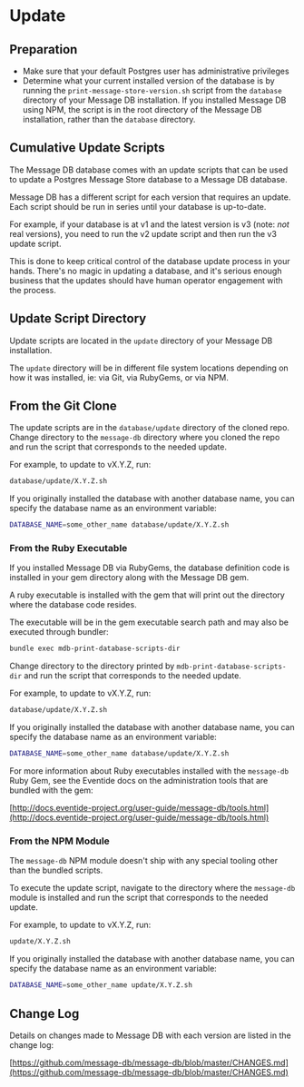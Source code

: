 # Update

## Preparation

- Make sure that your default Postgres user has administrative privileges
- Determine what your current installed version of the database is by running the `print-message-store-version.sh` script from the `database` directory of your Message DB installation. If you installed Message DB using NPM, the script is in the root directory of the Message DB installation, rather than the `database` directory.

## Cumulative Update Scripts

The Message DB database comes with an update scripts that can be used to update a Postgres Message Store database to a Message DB database.

Message DB has a different script for each version that requires an update. Each script should be run in series until your database is up-to-date.

For example, if your database is at v1 and the latest version is v3 (note: _not_ real versions), you need to run the v2 update script and then run the v3 update script.

This is done to keep critical control of the database update process in your hands. There's no magic in updating a database, and it's serious enough business that the updates should have human operator engagement with the process.

## Update Script Directory

Update scripts are located in the `update` directory of your Message DB installation.

The `update` directory will be in different file system locations depending on how it was installed, ie: via Git, via RubyGems, or via NPM.

## From the Git Clone

The update scripts are in the `database/update` directory of the cloned repo. Change directory to the `message-db` directory where you cloned the repo and run the script that corresponds to the needed update.

For example, to update to vX.Y.Z, run:

``` bash
database/update/X.Y.Z.sh
```

If you originally installed the database with another database name, you can specify the database name as an environment variable:

``` bash
DATABASE_NAME=some_other_name database/update/X.Y.Z.sh
```

### From the Ruby Executable

If you installed Message DB via RubyGems, the database definition code is installed in your gem directory along with the Message DB gem.

A ruby executable is installed with the gem that will print out the directory where the database code resides.

The executable will be in the gem executable search path and may also be executed through bundler:

``` bash
bundle exec mdb-print-database-scripts-dir
```

Change directory to the directory printed by `mdb-print-database-scripts-dir` and run the script that corresponds to the needed update.

For example, to update to vX.Y.Z, run:

``` bash
database/update/X.Y.Z.sh
```

If you originally installed the database with another database name, you can specify the database name as an environment variable:

``` bash
DATABASE_NAME=some_other_name database/update/X.Y.Z.sh
```

For more information about Ruby executables installed with the `message-db` Ruby Gem, see the Eventide docs on the administration tools that are bundled with the gem:

[http://docs.eventide-project.org/user-guide/message-db/tools.html](http://docs.eventide-project.org/user-guide/message-db/tools.html)

### From the NPM Module

The `message-db` NPM module doesn't ship with any special tooling other than the bundled scripts.

To execute the update script, navigate to the directory where the `message-db` module is installed and run the script that corresponds to the needed update.

For example, to update to vX.Y.Z, run:

``` bash
update/X.Y.Z.sh
```

If you originally installed the database with another database name, you can specify the database name as an environment variable:

``` bash
DATABASE_NAME=some_other_name update/X.Y.Z.sh
```

## Change Log

Details on changes made to Message DB with each version are listed in the change log:

[https://github.com/message-db/message-db/blob/master/CHANGES.md](https://github.com/message-db/message-db/blob/master/CHANGES.md)
